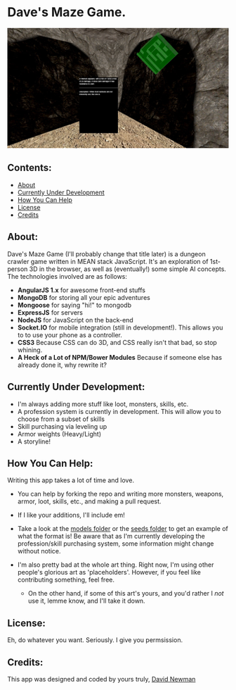 # Dave's Maze Game.
![Screenie](/public/img/demo.jpg?raw=true)

## Contents:
 * [About](#About)
 * [Currently Under Development](#currently-under-development)
 * [How You Can Help](#how-you-can-help)
 * [License](#license)
 * [Credits](#credits)

## About:
Dave's Maze Game (I'll probably change that title later) is a dungeon crawler game written in MEAN stack JavaScript. It's an exploration of 1st-person 3D in the browser, as well as (eventually!) some simple AI concepts. The technologies involved are as follows:
 - **AngularJS 1.x** for awesome front-end stuffs
 - **MongoDB** for storing all your epic adventures
 - **Mongoose** for saying "hi!" to mongodb
 - **ExpressJS** for servers
 - **NodeJS** for JavaScript on the back-end
 - **Socket.IO** for mobile integration (still in development!). This allows you to to use your phone as a controller.
 - **CSS3** Because CSS can do 3D, and CSS really isn't that bad, so stop whining.
 - **A Heck of a Lot of NPM/Bower Modules** Because if someone else has already done it, why rewrite it?

## Currently Under Development:
 - I'm always adding more stuff like loot, monsters, skills, etc.
 - A profession system is currently in development. This will allow you to choose from a subset of skills
 - Skill purchasing via leveling up
 - Armor weights (Heavy/Light)
 - A storyline!

## How You Can Help:
Writing this app takes a lot of time and love. 
 - You can help by forking the repo and writing more monsters, weapons, armor, loot, skills, etc., and making a pull request. 
 - If I like your additions, I'll include em! 
 - Take a look at the [models folder](https://github.com/Newms34/mazeGame/tree/master/models) or the [seeds folder](https://github.com/Newms34/mazeGame/tree/master/seeds) to get an example of what the format is! Be aware that as I'm currently developing the profession/skill purchasing system, some information might change without notice.
 - I'm also pretty bad at the whole art thing. Right now, I'm using other people's glorious art as 'placeholders'. However, if you feel like contributing something, feel free.

   - On the other hand, if some of this art's yours, and you'd rather I *not* use it, lemme know, and I'll take it down.

## License:
 Eh, do whatever you want. Seriously. I give you permsission.

## Credits:
 This app was designed and coded by yours truly, [David Newman](https://github.com/Newms34)